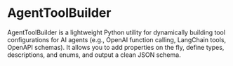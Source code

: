 # AgentToolBuilder
AgentToolBuilder is a lightweight Python utility for dynamically building tool configurations for AI agents (e.g., OpenAI function calling, LangChain tools, OpenAPI schemas). It allows you to add properties on the fly, define types, descriptions, and enums, and output a clean JSON schema.

